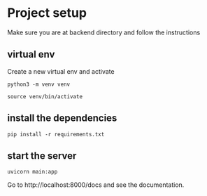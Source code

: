 # Project setup

Make sure you are at backend directory and follow the instructions

## virtual env
Create a new virtual env and activate
```
python3 -m venv venv

source venv/bin/activate
```

## install the dependencies

```
pip install -r requirements.txt
```

## start the server 
```
uvicorn main:app
```

Go to http://localhost:8000/docs and see the documentation.


